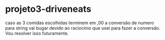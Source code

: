 # projeto3-driveneats

caso as 3 comidas escolhidas terminem em ,00 a conversão de numero para string vai bugar devido ao raciocinio que usei para fazer a conversão. Vou resolver isso futuramente.
